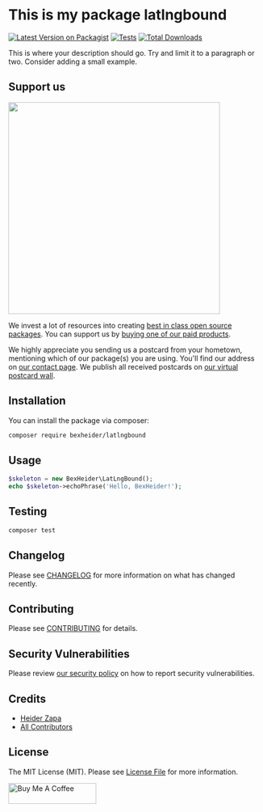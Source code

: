 # This is my package latlngbound

[![Latest Version on Packagist](https://img.shields.io/packagist/v/bexheider/latlngbound.svg?style=flat-square)](https://packagist.org/packages/bexheider/latlngbound)
[![Tests](https://img.shields.io/github/actions/workflow/status/bexheider/latlngbound/run-tests.yml?branch=main&label=tests&style=flat-square)](https://github.com/bexheider/latlngbound/actions/workflows/run-tests.yml)
[![Total Downloads](https://img.shields.io/packagist/dt/bexheider/latlngbound.svg?style=flat-square)](https://packagist.org/packages/bexheider/latlngbound)

This is where your description should go. Try and limit it to a paragraph or two. Consider adding a small example.

## Support us

[<img src="https://github-ads.s3.eu-central-1.amazonaws.com/LatLngBound.jpg?t=1" width="419px" />](https://spatie.be/github-ad-click/LatLngBound)

We invest a lot of resources into creating [best in class open source packages](https://spatie.be/open-source). You can support us by [buying one of our paid products](https://spatie.be/open-source/support-us).

We highly appreciate you sending us a postcard from your hometown, mentioning which of our package(s) you are using. You'll find our address on [our contact page](https://spatie.be/about-us). We publish all received postcards on [our virtual postcard wall](https://spatie.be/open-source/postcards).

## Installation

You can install the package via composer:

```bash
composer require bexheider/latlngbound
```

## Usage

```php
$skeleton = new BexHeider\LatLngBound();
echo $skeleton->echoPhrase('Hello, BexHeider!');
```

## Testing

```bash
composer test
```

## Changelog

Please see [CHANGELOG](CHANGELOG.md) for more information on what has changed recently.

## Contributing

Please see [CONTRIBUTING](https://github.com/spatie/.github/blob/main/CONTRIBUTING.md) for details.

## Security Vulnerabilities

Please review [our security policy](../../security/policy) on how to report security vulnerabilities.

## Credits

- [Heider Zapa](https://github.com/BexHeider)
- [All Contributors](../../contributors)

## License

The MIT License (MIT). Please see [License File](LICENSE.md) for more information.

<a href="https://www.buymeacoffee.com/heiderzapag" target="_blank"><img src="https://cdn.buymeacoffee.com/buttons/default-orange.png" alt="Buy Me A Coffee" height="41" width="174"></a>

